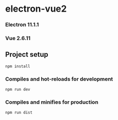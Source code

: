 # electron-vue2

### Electron 11.1.1
### Vue 2.6.11

## Project setup
```
npm install
```

### Compiles and hot-reloads for development
```
npm run dev
```

### Compiles and minifies for production
```
npm run dist
```
